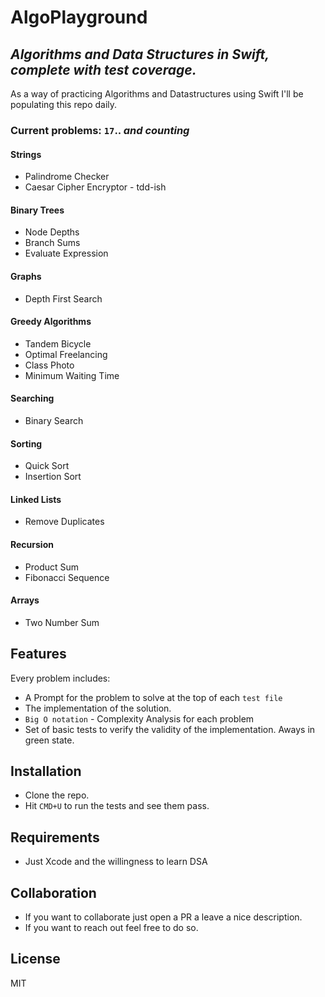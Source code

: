 # AlgoPlayground
## _Algorithms and Data Structures in Swift, complete with test coverage._

As a way of practicing Algorithms and Datastructures using Swift I'll be populating this repo daily.

### Current problems: `17`.. _and counting_

#### Strings
- Palindrome Checker
- Caesar Cipher Encryptor - tdd-ish

#### Binary Trees
- Node Depths
- Branch Sums
- Evaluate Expression

#### Graphs
- Depth First Search

#### Greedy Algorithms
- Tandem Bicycle
- Optimal Freelancing
- Class Photo
- Minimum Waiting Time

#### Searching
- Binary Search

#### Sorting
- Quick Sort
- Insertion Sort

#### Linked Lists
- Remove Duplicates

#### Recursion
- Product Sum
- Fibonacci Sequence

#### Arrays
- Two Number Sum

## Features
Every problem includes:

- A Prompt for the problem to solve at the top of each `test file`
- The implementation of the solution.
- `Big O notation` - Complexity Analysis for each problem
- Set of basic tests to verify the validity of the implementation. Aways in green state.

## Installation

- Clone the repo.
- Hit `CMD+U` to run the tests and see them pass.

## Requirements

- Just Xcode and the willingness to learn DSA

## Collaboration

- If you want to collaborate just open a PR a leave a nice description.
- If you want to reach out feel free to do so.

## License

MIT
